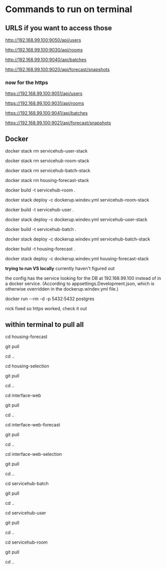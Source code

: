 # Commands to run on terminal

## URLS if you want to access those
http://192.168.99.100:9050/api/users

http://192.168.99.100:9030/api/rooms

http://192.168.99.100:9040/api/batches

http://192.168.99.100:9020/api/forecast/snapshots

### now for the https
https://192.168.99.100:9051/api/users

https://192.168.99.100:9031/api/rooms

https://192.168.99.100:9041/api/batches

https://192.168.99.100:9021/api/forecast/snapshots

## Docker

docker stack rm servicehub-user-stack

docker stack rm servicehub-room-stack

docker stack rm servicehub-batch-stack

docker stack rm housing-forecast-stack


docker build -t servicehub-room .

docker stack deploy -c dockerup.windev.yml servicehub-room-stack

docker build -t servicehub-user .

docker stack deploy -c dockerup.windev.yml servicehub-user-stack

docker build -t servicehub-batch .

docker stack deploy -c dockerup.windev.yml servicehub-batch-stack

docker build -t housing-forecast .

docker stack deploy -c dockerup.windev.yml housing-forecast-stack

**trying to run VS locally**
currently haven't figured out

the config has the service looking for the DB at 192.168.99.100 instead of in a docker
service. (According to appsettings.Development.json, which is otherwise
overridden in the dockerup.windev.yml file.)

docker run --rm -d -p 5432:5432 postgres

nick fixed so https worked, check it out


## within terminal to pull all

cd housing-forecast

git pull

cd ..

cd housing-selection

git pull

cd ..

cd interface-web

git pull

cd ..

cd interface-web-forecast

git pull

cd ..

cd interface-web-selection

git pull

cd ..

cd servicehub-batch

git pull

cd ..

cd servicehub-user

git pull

cd ..

cd servicehub-room

git pull

cd ..
